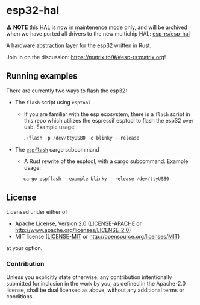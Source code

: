# esp32-hal

⚠️  **NOTE** this HAL is now in maintenence mode only, and will be archived when we have ported all drivers to the new multichip HAL: [esp-rs/esp-hal](https://github.com/esp-rs/esp-hal)

A hardware abstraction layer for the [esp32](https://en.wikipedia.org/wiki/ESP32) written in Rust.

Join in on the discussion: https://matrix.to/#/#esp-rs:matrix.org!

## Running examples

There are currently two ways to flash the esp32:

  * The `flash` script using `esptool` 
    - If you are familiar with the esp ecosystem, there is a `flash` script in this repo which utilizes the espressif esptool to flash the esp32 over usb.
    Example usage:
     ```rust
        ./flash -p /dev/ttyUSB0 -e blinky --release
     ```
  
  * The [`espflash`](https://github.com/icewind1991/espflash) cargo subcommand
    - A Rust rewrite of the esptool, with a cargo subcommand. Example usage:
     ```rust
        cargo espflash --example blinky --release /dev/ttyUSB0
     ```

## License

Licensed under either of

- Apache License, Version 2.0 ([LICENSE-APACHE](LICENSE-APACHE) or
  http://www.apache.org/licenses/LICENSE-2.0)
- MIT license ([LICENSE-MIT](LICENSE-MIT) or http://opensource.org/licenses/MIT)

at your option.

### Contribution

Unless you explicitly state otherwise, any contribution intentionally submitted
for inclusion in the work by you, as defined in the Apache-2.0 license, shall be
dual licensed as above, without any additional terms or conditions.
